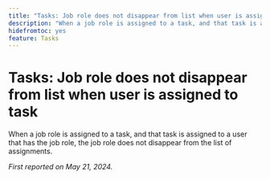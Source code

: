 ```yaml
---
title: "Tasks: Job role does not disappear from list when user is assigned to task"
description: "When a job role is assigned to a task, and that task is assigned to a user that has the job role, the job role does not disappear from the list of assignments."
hidefromtoc: yes
feature: Tasks
---
```


# Tasks: Job role does not disappear from list when user is assigned to task

When a job role is assigned to a task, and that task is assigned to a user that has the job role, the job role does not disappear from the list of assignments.

_First reported on May 21, 2024._
